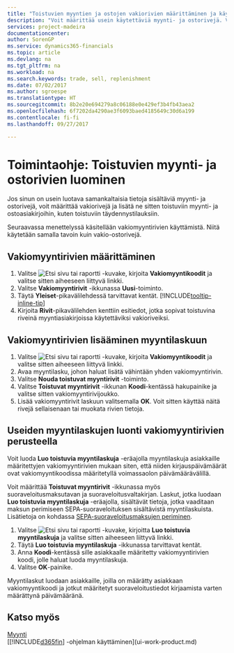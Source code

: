 ```yaml
---
title: "Toistuvien myyntien ja ostojen vakiorivien määrittäminen ja käyttäminen| Microsoft Docs"
description: "Voit määrittää usein käytettäviä myynti- ja ostorivejä. Voit sitten lisätä ne myynti- ja ostoasiakirjoihin ja täyttää tällä tavoin vakiotiedot nopeasti."
services: project-madeira
documentationcenter: 
author: SorenGP
ms.service: dynamics365-financials
ms.topic: article
ms.devlang: na
ms.tgt_pltfrm: na
ms.workload: na
ms.search.keywords: trade, sell, replenishment
ms.date: 07/02/2017
ms.author: sgroespe
ms.translationtype: HT
ms.sourcegitcommit: 8b2e20e694279a8c06188e0e429ef3b4fb43aea2
ms.openlocfilehash: 6f7202da4290ae3f6093baed4185649c30d6a199
ms.contentlocale: fi-fi
ms.lasthandoff: 09/27/2017

---
```

# <a name="how-to-create-recurring-sales-and-purchase-lines"></a>Toimintaohje: Toistuvien myynti- ja ostorivien luominen
Jos sinun on usein luotava samankaltaisia tietoja sisältäviä myynti- ja ostorivejä, voit määrittää vakiorivejä ja lisätä ne sitten toistuviin myynti- ja ostoasiakirjoihin, kuten toistuviin täydennystilauksiin.  

Seuraavassa menettelyssä käsitellään vakiomyyntirivien käyttämistä. Niitä käytetään samalla tavoin kuin vakio-ostorivejä.  

## <a name="to-set-up-standard-sales-lines"></a>Vakiomyyntirivien määrittäminen  
1. Valitse ![Etsi sivu tai raportti](media/ui-search/search_small.png "Etsi sivu tai raportti -kuvake") -kuvake, kirjoita **Vakiomyyntikoodit** ja valitse sitten aiheeseen liittyvä linkki.  
2. Valitse **Vakiomyyntirivit** -ikkunassa **Uusi**-toiminto.  
3. Täytä **Yleiset**-pikavälilehdessä tarvittavat kentät. [!INCLUDE[tooltip-inline-tip](includes/tooltip-inline-tip_md.md)]  
4. Kirjoita **Rivit**-pikavälilehden kenttiin esitiedot, jotka sopivat toistuvina riveinä myyntiasiakirjoissa käytettäviksi vakioriveiksi.  

## <a name="to-insert-standard-sales-lines-on-a-sales-invoice"></a>Vakiomyyntirivien lisääminen myyntilaskuun
1. Valitse ![Etsi sivu tai raportti](media/ui-search/search_small.png "Etsi sivu tai raportti -kuvake") -kuvake, kirjoita **Vakiomyyntikoodit** ja valitse sitten aiheeseen liittyvä linkki.
2. Avaa myyntilasku, johon haluat lisätä vähintään yhden vakiomyyntirivin.
3. Valitse **Nouda toistuvat myyntirivit** -toiminto.
4. Valitse **Toistuvat myyntirivit** -ikkunan **Koodi**-kentässä hakupainike ja valitse sitten vakiomyyntirivijoukko.
5. Lisää vakiomyyntirivit laskuun valitsemalla **OK**. Voit sitten käyttää näitä rivejä sellaisenaan tai muokata rivien tietoja.

## <a name="to-create-multiple-sales-invoices-based-on-standard-sales-lines"></a>Useiden myyntilaskujen luonti vakiomyyntirivien perusteella
Voit luoda **Luo toistuvia myyntilaskuja** -eräajolla myyntilaskuja asiakkaille määritettyjen vakiomyyntirivien mukaan siten, että niiden kirjauspäivämäärät ovat vakiomyyntikoodissa määritetyllä voimassaolon päivämäärävälillä.

Voit määrittää **Toistuvat myyntirivit** -ikkunassa myös suoraveloitusmaksutavan ja suoraveloitusvaltakirjan. Laskut, jotka luodaan **Luo toistuvia myyntilaskuja** -eräajolla, sisältävät tietoja, jotka vaaditaan maksun perimiseen SEPA-suoraveloituksen sisältävistä myyntilaskuista. Lisätietoja on kohdassa [SEPA-suoraveloitusmaksujen periminen](finance-collect-payments-with-sepa-direct-debit.md).

1. Valitse ![Etsi sivu tai raportti](media/ui-search/search_small.png "Etsi sivu tai raportti -kuvake") -kuvake, kirjoitta **Luo toistuvia myyntilaskuja** ja valitse sitten aiheeseen liittyvä linkki.
2. Täytä **Luo toistuvia myyntilaskuja** -ikkunassa tarvittavat kentät.
3. Anna **Koodi**-kentässä sille asiakkaalle määritetty vakiomyyntirivien koodi, jolle haluat luoda myyntilaskuja.
4. Valitse **OK**-painike.

Myyntilaskut luodaan asiakkaille, joilla on määrätty asiakkaan vakiomyyntikoodi ja jotkut määritetyt suoraveloitustiedot kirjaamista varten määrättynä päivämääränä.

## <a name="see-also"></a>Katso myös  
[Myynti](sales-manage-sales.md)  
[[!INCLUDE[d365fin](includes/d365fin_md.md)] -ohjelman käyttäminen](ui-work-product.md)

